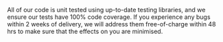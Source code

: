 All of our code is unit tested using up-to-date testing libraries, and we ensure our tests have 100% code coverage. If you experience any bugs within 2 weeks of delivery, we will address them free-of-charge within 48 hrs to make sure that the effects on you are minimised. 
